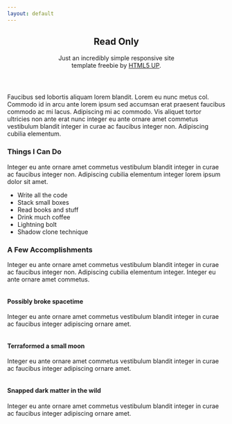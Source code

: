 ```yaml
---
layout: default
---
```




<!-- One -->
<section id="one">
    <div class="container">
        <header class="major">
            <h2>Read Only</h2>
            <p>Just an incredibly simple responsive site<br />
            template freebie by <a href="http://html5up.net">HTML5 UP</a>.</p>
        </header>
        <p>Faucibus sed lobortis aliquam lorem blandit. Lorem eu nunc metus col. Commodo id in arcu ante lorem ipsum sed accumsan erat praesent faucibus commodo ac mi lacus. Adipiscing mi ac commodo. Vis aliquet tortor ultricies non ante erat nunc integer eu ante ornare amet commetus vestibulum blandit integer in curae ac faucibus integer non. Adipiscing cubilia elementum.</p>
    </div>
</section>

<!-- Two -->
<section id="two">
    <div class="container">
        <h3>Things I Can Do</h3>
        <p>Integer eu ante ornare amet commetus vestibulum blandit integer in curae ac faucibus integer non. Adipiscing cubilia elementum integer lorem ipsum dolor sit amet.</p>
        <ul class="feature-icons">
            <li class="fa-code">Write all the code</li>
            <li class="fa-cubes">Stack small boxes</li>
            <li class="fa-book">Read books and stuff</li>
            <li class="fa-coffee">Drink much coffee</li>
            <li class="fa-bolt">Lightning bolt</li>
            <li class="fa-users">Shadow clone technique</li>
        </ul>
    </div>
</section>

<!-- Three -->
<section id="three">
    <div class="container">
        <h3>A Few Accomplishments</h3>
        <p>Integer eu ante ornare amet commetus vestibulum blandit integer in curae ac faucibus integer non. Adipiscing cubilia elementum integer. Integer eu ante ornare amet commetus.</p>
        <div class="features">
            <article>
                <a href="#" class="image"><img src="images/pic01.jpg" alt="" /></a>
                <div class="inner">
                    <h4>Possibly broke spacetime</h4>
                    <p>Integer eu ante ornare amet commetus vestibulum blandit integer in curae ac faucibus integer adipiscing ornare amet.</p>
                </div>
            </article>
            <article>
                <a href="#" class="image"><img src="images/pic02.jpg" alt="" /></a>
                <div class="inner">
                    <h4>Terraformed a small moon</h4>
                    <p>Integer eu ante ornare amet commetus vestibulum blandit integer in curae ac faucibus integer adipiscing ornare amet.</p>
                </div>
            </article>
            <article>
                <a href="#" class="image"><img src="images/pic03.jpg" alt="" /></a>
                <div class="inner">
                    <h4>Snapped dark matter in the wild</h4>
                    <p>Integer eu ante ornare amet commetus vestibulum blandit integer in curae ac faucibus integer adipiscing ornare amet.</p>
                </div>
            </article>
        </div>
    </div>
</section>

